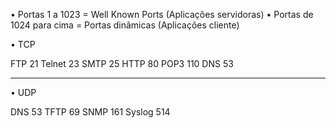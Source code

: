 • Portas 1 a 1023 = Well Known Ports
(Aplicações servidoras)
• Portas de 1024 para cima = Portas dinâmicas (Aplicações cliente)

• TCP

FTP 21
Telnet 23
SMTP 25
HTTP 80
POP3 110
DNS 53

-------------------------------------------------------------------------

• UDP

DNS 53
TFTP 69
SNMP 161
Syslog 514
